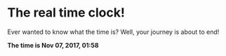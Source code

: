 # The real time clock!

Ever wanted to know what the time is? Well, your journey is about to end!

**The time is Nov 07, 2017, 01:58**